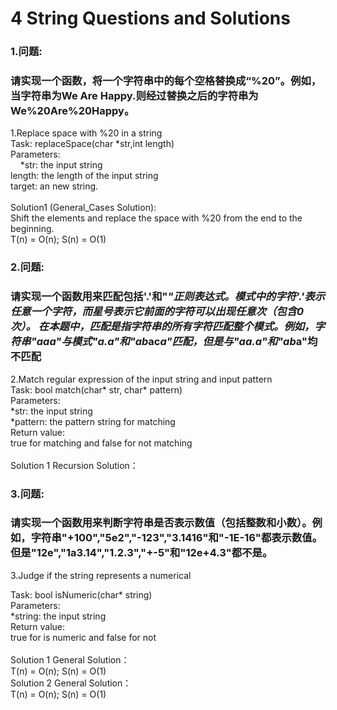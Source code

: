 4 String Questions and Solutions
====

### 1.问题:<br/>
### 请实现一个函数，将一个字符串中的每个空格替换成“%20”。例如，当字符串为We Are Happy.则经过替换之后的字符串为We%20Are%20Happy。<br/>

1.Replace space with %20 in a string <br/>
Task: replaceSpace(char *str,int length)<br/>
Parameters:<br/>
&nbsp;&nbsp;&nbsp;&nbsp;*str: the input string<br/>
         length: the length of the input string<br/>
target:  an new string.<br/>
<br/>
Solution1 (General_Cases Solution):<br/>
Shift the elements and replace the space with %20 from the end to the beginning.<br/>
T(n) = O(n); S(n) = O(1)<br/>

### 2.问题:<br/>
### 请实现一个函数用来匹配包括'.'和"*"正则表达式。模式中的字符'.'表示任意一个字符，而星号表示它前面的字符可以出现任意次（包含0次）。 在本题中，匹配是指字符串的所有字符匹配整个模式。例如，字符串"aaa"与模式"a.a"和"ab*ac*a"匹配，但是与"aa.a"和"ab*a"均不匹配 <br/>

2.Match regular expression of the input string and input pattern<br/>
Task: bool match(char* str, char* pattern)<br/>
Parameters:<br/>
         *str: the input string<br/>
         *pattern: the pattern string for matching<br/>
Return value:<br/>
         true for matching and false for not matching<br/>
<br/>
Solution 1 Recursion Solution：<br/>

### 3.问题:<br/>
### 请实现一个函数用来判断字符串是否表示数值（包括整数和小数）。例如，字符串"+100","5e2","-123","3.1416"和"-1E-16"都表示数值。 但是"12e","1a3.14","1.2.3","+-5"和"12e+4.3"都不是。 <br/>

3.Judge if the string represents a numerical<br/>

Task: bool isNumeric(char* string)<br/>
Parameters:<br/>
         *string: the input string<br/>
Return value:<br/>
         true for is numeric and false for not<br/>
<br/>
Solution 1 General Solution：<br/>
T(n) = O(n); S(n) = O(1)<br/>
Solution 2 General Solution：<br/>
T(n) = O(n); S(n) = O(1)<br/>
